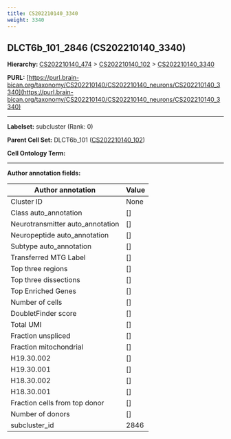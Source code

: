 ```yaml
---
title: CS202210140_3340
weight: 3340
---
```

## DLCT6b_101_2846 (CS202210140_3340)
<b>Hierarchy: </b>
[CS202210140_474](../CS202210140_474) >
[CS202210140_102](../CS202210140_102) >
[CS202210140_3340](../CS202210140_3340)

**PURL:** [https://purl.brain-bican.org/taxonomy/CS202210140/CS202210140_neurons/CS202210140_3340](https://purl.brain-bican.org/taxonomy/CS202210140/CS202210140_neurons/CS202210140_3340)

---


**Labelset:** subcluster (Rank: 0)

**Parent Cell Set:** DLCT6b_101 ([CS202210140_102](../CS202210140_102))



**Cell Ontology Term:** 

[MARKER GENES.]: #


---

[TRANSFERRED ANNOTATIONS.]: #


[AUTHOR ANNOTATION FIELDS.]: #


**Author annotation fields:**

| Author annotation | Value |
|-------------------|-------|
|Cluster ID|None|
|Class auto_annotation|[]|
|Neurotransmitter auto_annotation|[]|
|Neuropeptide auto_annotation|[]|
|Subtype auto_annotation|[]|
|Transferred MTG Label|[]|
|Top three regions|[]|
|Top three dissections|[]|
|Top Enriched Genes|[]|
|Number of cells|[]|
|DoubletFinder score|[]|
|Total UMI|[]|
|Fraction unspliced|[]|
|Fraction mitochondrial|[]|
|H19.30.002|[]|
|H19.30.001|[]|
|H18.30.002|[]|
|H18.30.001|[]|
|Fraction cells from top donor|[]|
|Number of donors|[]|
|subcluster_id|2846|
